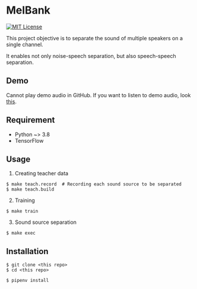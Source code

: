 # MelBank

[![MIT License](http://img.shields.io/badge/license-MIT-blue.svg?style=flat)](LICENSE)

This project objective is to separate the sound of multiple speakers on a single channel.

It enables not only noise-speech separation, but also speech-speech separation.

## Demo

Cannot play demo audio in GitHub. If you want to listen to demo audio, look [this](demo).

## Requirement

- Python ~> 3.8
- TensorFlow

## Usage

1. Creating teacher data

```
$ make teach.record  # Recording each sound source to be separated
$ make teach.build
```

2. Training

```
$ make train
```

3. Sound source separation

```
$ make exec
```

## Installation

```
$ git clone <this repo>
$ cd <this repo>

$ pipenv install
```
